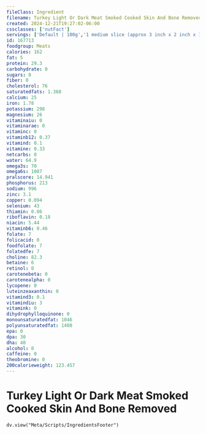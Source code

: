 ```yaml
---
fileClass: Ingredient
filename: Turkey Light Or Dark Meat Smoked Cooked Skin And Bone Removed
created: 2024-12-21T19:27:02-06:00
cssclasses: ['nutFact']
servings: ['Default | 100g','1 medium slice (approx 3 inch x 2 inch x 1/4 inch) | 28','1 thick slice (approx 3 inch x 2 inch x 3/8 inch) | 42']
id: 167713
foodgroup: Meats
calories: 162
fat: 5
protein: 29.3
carbohydrate: 0
sugars: 0
fiber: 0
cholesterol: 76
saturatedfats: 1.368
calcium: 25
iron: 1.78
potassium: 298
magnesium: 26
vitaminaiu: 0
vitaminarae: 0
vitaminc: 0
vitaminb12: 0.37
vitamind: 0.1
vitamine: 0.33
netcarbs: 0
water: 64.9
omega3s: 70
omega6s: 1087
pralscore: 14.941
phosphorus: 213
sodium: 996
zinc: 3.1
copper: 0.094
selenium: 43
thiamin: 0.06
riboflavin: 0.18
niacin: 5.44
vitaminb6: 0.46
folate: 7
folicacid: 0
foodfolate: 7
folatedfe: 7
choline: 82.3
betaine: 6
retinol: 0
carotenebeta: 0
carotenealpha: 0
lycopene: 0
luteinzeaxanthin: 0
vitamind3: 0.1
vitamindiu: 3
vitamink: 0
dihydrophylloquinone: 0
monounsaturatedfat: 1046
polyunsaturatedfat: 1408
epa: 0
dpa: 30
dha: 40
alcohol: 0
caffeine: 0
theobromine: 0
200calorieweight: 123.457
---
```


# Turkey Light Or Dark Meat Smoked Cooked Skin And Bone Removed

```dataviewjs
dv.view("Meta/Scripts/IngredientsFooter")
```